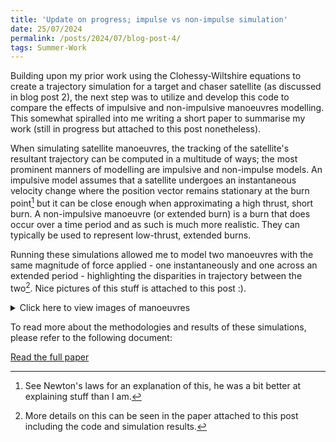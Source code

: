 ```yaml
---
title: 'Update on progress; impulse vs non-impulse simulation'
date: 25/07/2024
permalink: /posts/2024/07/blog-post-4/
tags: Summer-Work
---
```

Building upon my prior work using the Clohessy-Wiltshire equations to create a trajectory simulation for a target and chaser satellite (as discussed in blog post 2), the next step was to utilize and develop this code to compare the effects of impulsive and non-impulsive manoeuvres modelling. This somewhat spiralled into me writing a short paper to summarise my work (still in progress but attached to this post nonetheless).

When simulating satellite manoeuvres, the tracking of the satellite's resultant trajectory can be computed in a multitude of ways; the most prominent manners of modelling are impulsive and non-impulse models. An impulsive model assumes that a satellite undergoes an instantaneous velocity change where the position vector remains stationary at the burn point[^1] but it can be close enough when approximating a high thrust, short burn. A non-impulsive manoeuvre (or extended burn) is a burn that does occur over a time period and as such is much more realistic. They can typically be used to represent low-thrust, extended burns.

Running these simulations allowed me to model two manoeuvres with the same magnitude of force applied - one instantaneously and one across an extended period - highlighting the disparities in trajectory between the two[^2]. Nice pictures of this stuff is attached to this post :).

<details>
  <summary>Click here to view images of manoeuvres</summary>
  
  <figure>
    <img src="https://raw.githubusercontent.com/Joosty/Joosty.github.io/master/images/Impulse%202.PNG" alt="Impulsive Manoeuvre">
    <figcaption>Figure 1: Impulsive Manoeuvre - The trajectory resulting from an instantaneous velocity change.</figcaption>
  </figure>
  
  <figure>
    <img src="https://raw.githubusercontent.com/Joosty/Joosty.github.io/master/images/non-impulse%201.PNG" alt="Non-Impulsive Manoeuvre">
    <figcaption>Figure 2: Non-Impulsive Manoeuvre - The trajectory resulting from an extended burn.</figcaption>
  </figure>
</details>

To read more about the methodologies and results of these simulations, please refer to the following document:

[Read the full paper](https://github.com/Joosty/Joosty.github.io/blob/master/files/Imp%20vs%20Non-imp%20WIP.pdf)

[^1]: See Newton's laws for an explanation of this, he was a bit better at explaining stuff than I am.
[^2]: More details on this can be seen in the paper attached to this post including the code and simulation results.


[^1]: See Newton's laws for an explanation of this, he was a bit better at explaining stuff than I am.
[^2]: More details on this can be seen in the paper attached to this post including the code and simulation results.

